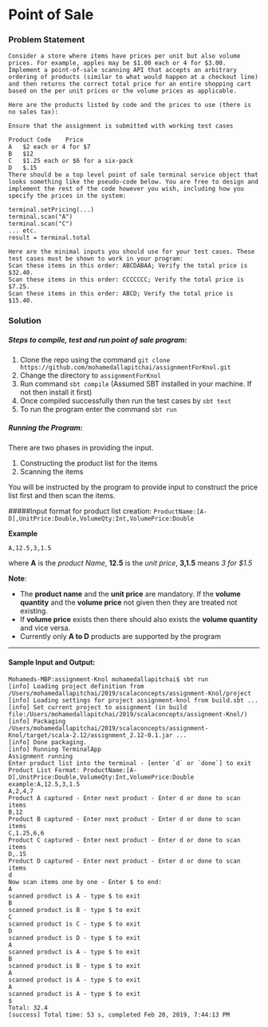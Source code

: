 # Point of Sale

### Problem Statement
```
Consider a store where items have prices per unit but also volume prices. For example, apples may be $1.00 each or 4 for $3.00. Implement a point-of-sale scanning API that accepts an arbitrary ordering of products (similar to what would happen at a checkout line) and then returns the correct total price for an entire shopping cart based on the per unit prices or the volume prices as applicable.

Here are the products listed by code and the prices to use (there is no sales tax):

Ensure that the assignment is submitted with working test cases

Product Code	Price
A	$2 each or 4 for $7
B	$12
C	$1.25 each or $6 for a six-pack
D	$.15
There should be a top level point of sale terminal service object that looks something like the pseudo-code below. You are free to design and implement the rest of the code however you wish, including how you specify the prices in the system:

terminal.setPricing(...) 
terminal.scan("A") 
terminal.scan("C") 
... etc. 
result = terminal.total

Here are the minimal inputs you should use for your test cases. These test cases must be shown to work in your program:
Scan these items in this order: ABCDABAA; Verify the total price is $32.40.
Scan these items in this order: CCCCCCC; Verify the total price is $7.25.
Scan these items in this order: ABCD; Verify the total price is $15.40.
```
### Solution
##### Steps to compile, test and run point of sale program:

1. Clone the repo using the command `git clone https://github.com/mohamedallapitchai/assignmentForKnol.git`
2. Change the directory to `assignmentForKnol`
3. Run command `sbt compile` (Assumed SBT installed in your machine. If not then install it first)
4. Once compiled successfully then run the test cases by `sbt test`
5. To run the program enter the command `sbt run`

##### Running the Program:

There are two phases in providing the input.
1) Constructing the product list for the items
2) Scanning the items

You will be instructed by the program to provide input to construct the price list first and then scan the items.

#####Input format for product list creation:
`ProductName:[A-D],UnitPrice:Double,VolumeQty:Int,VolumePrice:Double`

**Example**

`A,12.5,3,1.5`

where **A** is the _product Name_, **12.5** is the _unit price_, **3,1.5** means _3 for $1.5_

**Note**:

- The **product name** and the **unit price** are mandatory. If the **volume quantity** and the **volume price**
not given then they are treated not existing.
- If **volume price** exists then there should also exists the **volume quantity** and vice versa.
- Currently only **A to D** products are supported by the program

***

#### Sample Input and Output:

```
Mohameds-MBP:assignment-Knol mohamedallapitchai$ sbt run
[info] Loading project definition from /Users/mohamedallapitchai/2019/scalaconcepts/assignment-Knol/project
[info] Loading settings for project assignment-knol from build.sbt ...
[info] Set current project to assignment (in build file:/Users/mohamedallapitchai/2019/scalaconcepts/assignment-Knol/)
[info] Packaging /Users/mohamedallapitchai/2019/scalaconcepts/assignment-Knol/target/scala-2.12/assignment_2.12-0.1.jar ...
[info] Done packaging.
[info] Running TerminalApp 
Assignment running
Enter product list into the terminal - [enter `d` or `done`] to exit
Product List Format: ProductName:[A-D],UnitPrice:Double,VolumeQty:Int,VolumePrice:Double
example:A,12.5,3,1.5
A,2,4,7
Product A captured - Enter next product - Enter d or done to scan items
B,12
Product B captured - Enter next product - Enter d or done to scan items
C,1.25,6,6
Product C captured - Enter next product - Enter d or done to scan items
D,.15
Product D captured - Enter next product - Enter d or done to scan items
d
Now scan items one by one - Enter $ to end:
A
scanned product is A - type $ to exit
B
scanned product is B - type $ to exit
C
scanned product is C - type $ to exit
D
scanned product is D - type $ to exit
A
scanned product is A - type $ to exit
B 
scanned product is B - type $ to exit
A
scanned product is A - type $ to exit
A
scanned product is A - type $ to exit
$
Total: 32.4
[success] Total time: 53 s, completed Feb 20, 2019, 7:44:13 PM

```



